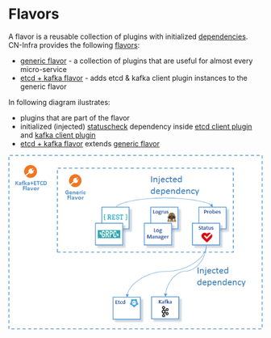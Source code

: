 # Flavors

A flavor is a reusable collection of plugins with initialized [dependencies](../docs/guidelines/PLUGIN_DEPENDENCIES.md). 
CN-Infra provides the following [flavors](../docs/guidelines/PLUGIN_FLAVORS.md):
* [generic flavor](generic) - a collection of plugins that are useful for almost
  every micro-service
* [etcd + kafka flavor](etcdkafka) - adds etcd & kafka client plugin instances to 
  the generic flavor 
  
In following diagram ilustrates:
* plugins that are part of the flavor
* initialized (injected) [statuscheck](../statuscheck) dependency 
  inside [etcd client plugin](../db/keyval/etcdv3) and [kafka client plugin](../messaging/kafka)
* [etcd + kafka flavor](etcdkafka) extends [generic flavor](generic) 

![flavors](../docs/imgs/flavors.png)